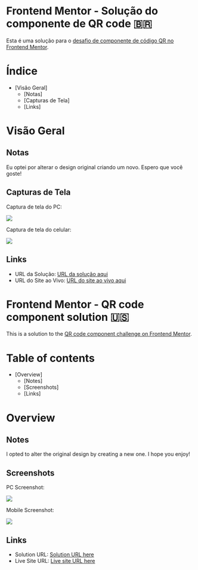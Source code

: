 # Frontend Mentor - Solução do componente de QR code 🇧🇷

Esta é uma solução para o [desafio de componente de código QR no Frontend Mentor](https://www.frontendmentor.io/challenges/qr-code-component-iux_sIO_H).

# Índice

- [Visão Geral]
  - [Notas]
  - [Capturas de Tela]
  - [Links]

# Visão Geral

## Notas

Eu optei por alterar o design original criando um novo. Espero que você goste!

## Capturas de Tela

Captura de tela do PC:

![](./images/qr_screenshot.png)

Captura de tela do celular:

![](./images/qr_mobile_screenshot.jpeg)

## Links

- URL da Solução: [URL da solução aqui](https://www.frontendmentor.io/solutions/qr-code-page-using-basic-html-and-css-mobile-responsive-_HC6qaoSAU)
- URL do Site ao Vivo: [URL do site ao vivo aqui](https://miguel-willians.github.io/QR_code_page/)


# Frontend Mentor - QR code component solution 🇺🇸

This is a solution to the [QR code component challenge on Frontend Mentor](https://www.frontendmentor.io/challenges/qr-code-component-iux_sIO_H).  

# Table of contents

- [Overview]
  - [Notes]
  - [Screenshots]
  - [Links]
 

# Overview

## Notes

I opted to alter the original design by creating a new one. I hope you enjoy!


## Screenshots

PC Screenshot:

![](./images/qr_screenshot.png)

Mobile Screenshot:

![](./images/qr_mobile_screenshot.jpeg)


## Links

- Solution URL: [Solution URL here](https://www.frontendmentor.io/solutions/qr-code-page-using-basic-html-and-css-mobile-responsive-_HC6qaoSAU)
- Live Site URL: [Live site URL here](https://miguel-willians.github.io/QR_code_page/)
